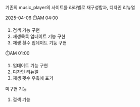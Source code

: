 기존의 music_player의 사이트를 라라벨로 재구성함과, 디자인 리뉴얼



2025-04-06
⏱️AM 04:00
1. 검색 기능 구현
2. 재생목록 업데이트 기능 구현
3. 재생 횟수 업데이트 기능 구현

⏱️AM 01:00
1. 업데이트 기능 구현
2. 디자인 리뉴얼
3. 재생 횟수 우측에 표기

미구현 기능
1. 검색 기능
